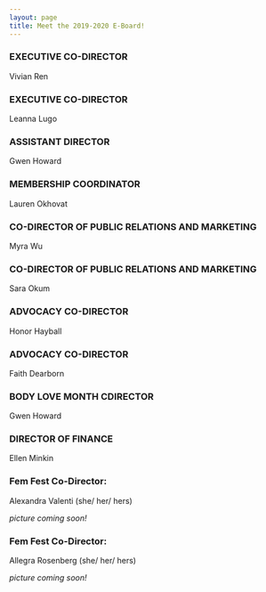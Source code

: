 ```yaml
---
layout: page
title: Meet the 2019-2020 E-Board!
---
```


### EXECUTIVE CO-DIRECTOR
Vivian Ren

### EXECUTIVE CO-DIRECTOR
Leanna Lugo


### ASSISTANT DIRECTOR
Gwen Howard

### MEMBERSHIP COORDINATOR
Lauren Okhovat

### CO-DIRECTOR OF PUBLIC RELATIONS AND MARKETING
Myra Wu


### CO-DIRECTOR OF PUBLIC RELATIONS AND MARKETING
Sara Okum

### ADVOCACY CO-DIRECTOR
Honor Hayball

### ADVOCACY CO-DIRECTOR
Faith Dearborn


### BODY LOVE MONTH CDIRECTOR
Gwen Howard


### DIRECTOR OF FINANCE
Ellen Minkin


### Fem Fest Co-Director:
Alexandra Valenti (she/ her/ hers)

*picture coming soon!*

### Fem Fest Co-Director:
Allegra Rosenberg (she/ her/ hers)

*picture coming soon!*

